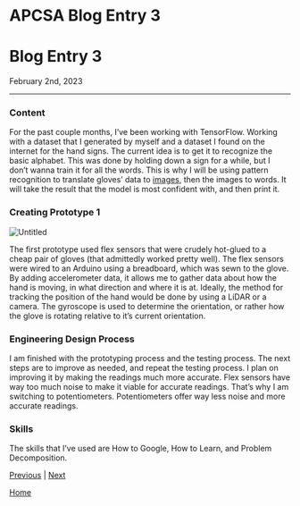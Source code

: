 # APCSA Blog Entry 3

# Blog Entry 3

February 2nd, 2023

---

### Content

For the past couple months, I’ve been working with TensorFlow. Working with a dataset that I generated by myself and a dataset I found on the internet for the hand signs. The current idea is to get it to recognize the basic alphabet. This was done by holding down a sign for a while, but I don’t wanna train it for all the words. This is why I will be using pattern recognition to translate gloves’ data to [images](https://www.kaggle.com/datasets/signnteam/asl-sign-language-pictures-minus-j-z), then the images to words. It will take the result that the model is most confident with, and then print it.

### Creating Prototype 1

![Untitled](https://s3-us-west-2.amazonaws.com/secure.notion-static.com/b770e4f0-fe08-4b3d-be45-076da49dd755/Untitled.png)

The first prototype used flex sensors that were crudely hot-glued to a cheap pair of gloves (that admittedly worked pretty well). The flex sensors were wired to an Arduino using a breadboard, which was sewn to the glove. By adding accelerometer data, it allows me to gather data about how the hand is moving, in what direction and where it is at. Ideally, the method for tracking the position of the hand would be done by using a LiDAR or a camera. The gyroscope is used to determine the orientation, or rather how the glove is rotating relative to it’s current orientation. 

### Engineering Design Process

I am finished with the prototyping process and the testing process. The next steps are to improve as needed, and repeat the testing process. I plan on improving it by making the readings much more accurate. Flex sensors have way too much noise to make it viable for accurate readings. That’s why I am switching to potentiometers. Potentiometers offer way less noise and more accurate readings.

### Skills

The skills that I’ve used are How to Google, How to Learn, and Problem Decomposition.


[Previous](entry02.md) | [Next](entry04.md)

[Home](../README.md)
